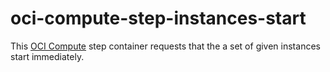 # oci-compute-step-instances-start

This [OCI Compute](https://www.oracle.com/cloud/compute/) step container requests that the a
set of given instances start immediately.
